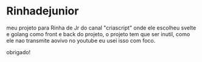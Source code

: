 # Rinhadejunior
meu projeto para Rinha de Jr do canal "criascript" onde ele escolheu svelte e golang como front e back do projeto, o projeto tem que ser inutil, como ele nao transmite aovivo no youtube eu usei isso com foco.

obrigado!
